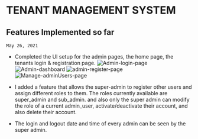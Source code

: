 # TENANT MANAGEMENT SYSTEM

## Features Implemented so far

`May 26, 2021`

- Completed the UI setup for the admin pages, the home page, the tenants login & registration page.
  ![Admin-login-page](repo_images%5CAdmin-login.png)
  ![Admin-dashboard](repo_images%5CAdmin-Dashboard.png)
  ![admin-register-page](repo_images%5CAdmin-Register.png)
  ![Manage-adminUsers-page](repo_images%5CAdmin-Users-manage.png)
- I added a feature that allows the super-admin to register other users and assign different roles to them. The roles currently available are super_admin and sub_admin. and also only the super admin can modify the role of a current admin_user, activate/deactivate their account, and also delete their account.

- The login and logout date and time of every admin can be seen by the super admin.
